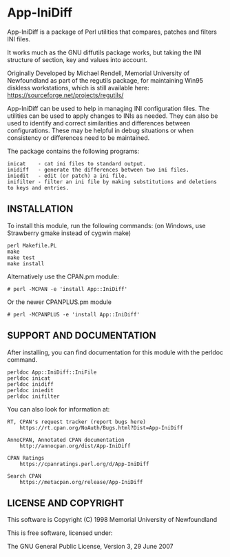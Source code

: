 # App-IniDiff

App-IniDiff is a package of Perl utilities that compares,
patches and filters INI files.

It works much as the GNU diffutils package works, but taking 
the INI structure of section, key and values into account.

Originally Developed by Michael Rendell, Memorial University of Newfoundland
as part of the regutils package, for maintaining Win95 diskless workstations,
which is still available here: https://sourceforge.net/projects/regutils/

App-IniDiff can be used to help in managing INI configuration files.
The utilities can be used to apply changes to INIs as needed.
They can also be used to identify and correct similarities and 
differences between configurations. These may be helpful in debug 
situations or when consistency or differences need to be maintained.

The package contains the following programs:

    inicat    - cat ini files to standard output.
    inidiff   - generate the differences between two ini files.
    iniedit   - edit (or patch) a ini file.
    inifilter - filter an ini file by making substitutions and deletions to keys and entries.

## INSTALLATION

To install this module, run the following commands:
(on Windows, use Strawberry gmake instead of cygwin make)

	perl Makefile.PL
	make
	make test
	make install

Alternatively use the CPAN.pm module:

    # perl -MCPAN -e 'install App::IniDiff'

Or the newer CPANPLUS.pm module

    # perl -MCPANPLUS -e 'install App::IniDiff'

## SUPPORT AND DOCUMENTATION

After installing, you can find documentation for this module with the
perldoc command.

    perldoc App::IniDiff::IniFile
    perldoc inicat
    perldoc inidiff
    perldoc iniedit
    perldoc inifilter

You can also look for information at:

    RT, CPAN's request tracker (report bugs here)
        https://rt.cpan.org/NoAuth/Bugs.html?Dist=App-IniDiff

    AnnoCPAN, Annotated CPAN documentation
        http://annocpan.org/dist/App-IniDiff

    CPAN Ratings
        https://cpanratings.perl.org/d/App-IniDiff

    Search CPAN
        https://metacpan.org/release/App-IniDiff


## LICENSE AND COPYRIGHT

This software is Copyright (C) 1998 Memorial University of Newfoundland

This is free software, licensed under:

  The GNU General Public License, Version 3, 29 June 2007

